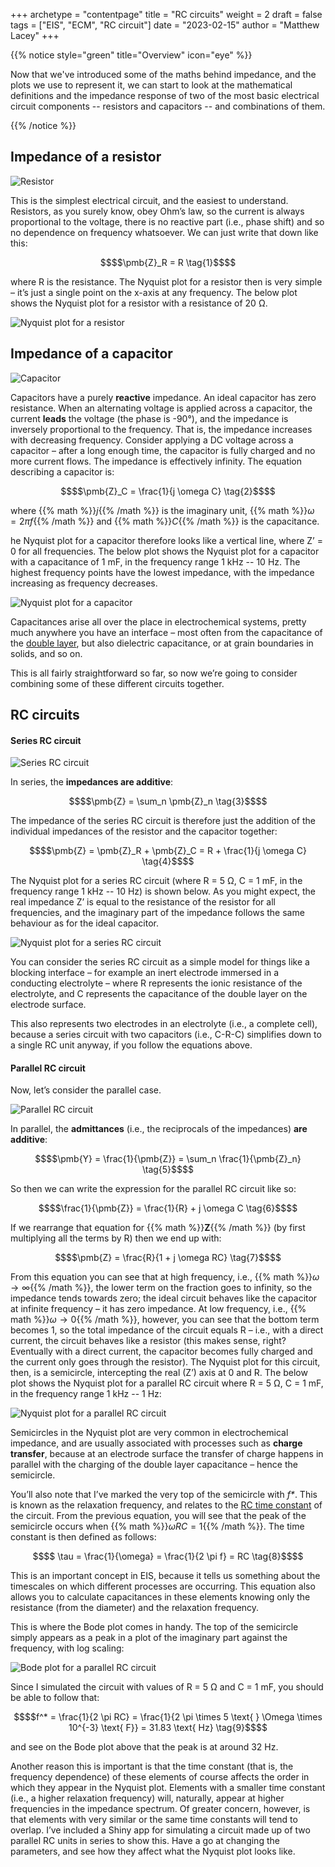 +++
archetype = "contentpage"
title = "RC circuits"
weight = 2
draft = false
tags = ["EIS", "ECM", "RC circuit"]
date = "2023-02-15"
author = "Matthew Lacey"
+++


{{% notice style="green" title="Overview" icon="eye" %}}

Now that we've introduced some of the maths behind impedance, and the plots we use to represent it, we can start to look at the mathematical definitions and the impedance response of two of the most basic electrical circuit components -- resistors and capacitors -- and combinations of them.

{{% /notice %}}

## Impedance of a resistor

![Resistor](/images/experimental-electrochemistry/eis/ec-r.svg?height=40px)

This is the simplest electrical circuit, and the easiest to understand. Resistors, as you surely know, obey Ohm’s law, so the current is always proportional to the voltage, there is no reactive part (i.e., phase shift) and so no dependence on frequency whatsoever. We can just write that down like this:

```math
$$\pmb{Z}_R = R \tag{1}$$
```

where R is the resistance. The Nyquist plot for a resistor then is very simple – it’s just a single point on the x-axis at any frequency. The below plot shows the Nyquist plot for a resistor with a resistance of 20 Ω.

![Nyquist plot for a resistor](/images/experimental-electrochemistry/eis/nyquist-r.png?width=450px "Nyquist plot for a resistor")

## Impedance of a capacitor

![Capacitor](/images/experimental-electrochemistry/eis/ec-c.svg?height=50px)

Capacitors have a purely **reactive** impedance. An ideal capacitor has zero resistance. When an alternating voltage is applied across a capacitor, the current **leads** the voltage (the phase is -90°), and the impedance is inversely proportional to the frequency. That is, the impedance increases with decreasing frequency. Consider applying a DC voltage across a capacitor – after a long enough time, the capacitor is fully charged and no more current flows. The impedance is effectively infinity. The equation describing a capacitor is:

```math
$$\pmb{Z}_C = \frac{1}{j \omega C} \tag{2}$$
```

where {{% math %}}$j${{% /math %}} is the imaginary unit, {{% math %}}$\omega = 2 \pi f${{% /math %}} and {{% math %}}$C${{% /math %}} is the capacitance.

he Nyquist plot for a capacitor therefore looks like a vertical line, where Z’ = 0 for all frequencies. The below plot shows the Nyquist plot for a capacitor with a capacitance of 1 mF, in the frequency range 1 kHz -- 10 Hz. The highest frequency points have the lowest impedance, with the impedance increasing as frequency decreases.

![Nyquist plot for a capacitor](/images/experimental-electrochemistry/eis/nyquist-c.png?width=300px "Nyquist plot for a capacitor")

Capacitances arise all over the place in electrochemical systems, pretty much anywhere you have an interface – most often from the capacitance of the [double layer](https://en.wikipedia.org/wiki/Double_layer_(interfacial)), but also dielectric capacitance, or at grain boundaries in solids, and so on.

This is all fairly straightforward so far, so now we’re going to consider combining some of these different circuits together.

## RC circuits

#### Series RC circuit

![Series RC circuit](/images/experimental-electrochemistry/eis/ec-src.svg?height=50px)

In series, the **impedances are additive**:

```math
$$\pmb{Z} = \sum_n \pmb{Z}_n \tag{3}$$
```

The impedance of the series RC circuit is therefore just the addition of the individual impedances of the resistor and the capacitor together:

```math
$$\pmb{Z} = \pmb{Z}_R + \pmb{Z}_C = R + \frac{1}{j \omega C} \tag{4}$$
```

The Nyquist plot for a series RC circuit (where R = 5 Ω, C = 1 mF, in the frequency range 1 kHz -- 10 Hz) is shown below. As you might expect, the real impedance Z’ is equal to the resistance of the resistor for all frequencies, and the imaginary part of the impedance follows the same behaviour as for the ideal capacitor.

![Nyquist plot for a series RC circuit](/images/experimental-electrochemistry/eis/nyquist-src.png?width=300px "Nyquist plot for a series RC circuit")

You can consider the series RC circuit as a simple model for things like a blocking interface – for example an inert electrode immersed in a conducting electrolyte – where R represents the ionic resistance of the electrolyte, and C represents the capacitance of the double layer on the electrode surface.

This also represents two electrodes in an electrolyte (i.e., a complete cell), because a series circuit with two capacitors (i.e., C-R-C) simplifies down to a single RC unit anyway, if you follow the equations above.

#### Parallel RC circuit

Now, let’s consider the parallel case.

![Parallel RC circuit](/images/experimental-electrochemistry/eis/ec-prc.svg?height=100px)

In parallel, the **admittances** (i.e., the reciprocals of the impedances) **are additive**:

```math
$$\pmb{Y} = \frac{1}{\pmb{Z}} = \sum_n \frac{1}{\pmb{Z}_n} \tag{5}$$
```

So then we can write the expression for the parallel RC circuit like so:

```math
$$\frac{1}{\pmb{Z}} = \frac{1}{R} + j \omega C \tag{6}$$
```

If we rearrange that equation for {{% math %}}$\pmb{Z}${{% /math %}} (by first multiplying all the terms by R) then we end up with:

```math
$$\pmb{Z} = \frac{R}{1 + j \omega RC} \tag{7}$$
```

From this equation you can see that at high frequency, i.e., {{% math %}}$\omega \rightarrow \infty${{% /math %}}, the lower term on the fraction goes to infinity, so the impedance tends towards zero; the ideal circuit behaves like the capacitor at infinite frequency – it has zero impedance. At low frequency, i.e., {{% math %}}$\omega \rightarrow 0${{% /math %}}, however, you can see that the bottom term becomes 1, so the total impedance of the circuit equals R – i.e., with a direct current, the circuit behaves like a resistor (this makes sense, right? Eventually with a direct current, the capacitor becomes fully charged and the current only goes through the resistor). The Nyquist plot for this circuit, then, is a semicircle, intercepting the real (Z’) axis at 0 and R. The below plot shows the Nyquist plot for a parallel RC circuit where R = 5 Ω, C = 1 mF, in the frequency range 1 kHz -- 1 Hz:

![Nyquist plot for a parallel RC circuit](/images/experimental-electrochemistry/eis/nyquist-prc.png?width=450px "Nyquist plot for a parallel RC circuit")

Semicircles in the Nyquist plot are very common in electrochemical impedance, and are usually associated with processes such as **charge transfer**, because at an electrode surface the transfer of charge happens in parallel with the charging of the double layer capacitance – hence the semicircle.

You’ll also note that I’ve marked the very top of the semicircle with *f\**. This is known as the relaxation frequency, and relates to the [RC time constant](https://en.wikipedia.org/wiki/RC_time_constant) of the circuit. From the previous equation, you will see that the peak of the semicircle occurs when {{% math %}}$\omega RC = 1${{% /math %}}. The time constant is then defined as follows:

```math
$$ \tau = \frac{1}{\omega} = \frac{1}{2 \pi f} = RC \tag{8}$$
```

This is an important concept in EIS, because it tells us something about the timescales on which different processes are occurring. This equation also allows you to calculate capacitances in these elements knowing only the resistance (from the diameter) and the relaxation frequency.

This is where the Bode plot comes in handy. The top of the semicircle simply appears as a peak in a plot of the imaginary part against the frequency, with log scaling:

![Bode plot for a parallel RC circuit](/images/experimental-electrochemistry/eis/bode-prc.png?width=450px "Bode plot for a parallel RC circuit")

Since I simulated the circuit with values of R = 5 Ω and C = 1 mF, you should be able to follow that:

```math
$$f^* = \frac{1}{2 \pi RC} = \frac{1}{2 \pi \times 5 \text{ } \Omega \times 10^{-3} \text{ F}} = 31.83 \text{ Hz} \tag{9}$$
```

and see on the Bode plot above that the peak is at around 32 Hz.

Another reason this is important is that the time constant (that is, the frequency dependence) of these elements of course affects the order in which they appear in the Nyquist plot. Elements with a smaller time constant (i.e., a higher relaxation frequency) will, naturally, appear at higher frequencies in the impedance spectrum. Of greater concern, however, is that elements with very similar or the same time constants will tend to overlap. I’ve included a Shiny app for simulating a circuit made up of two parallel RC units in series to show this. Have a go at changing the parameters, and see how they affect what the Nyquist plot looks like.